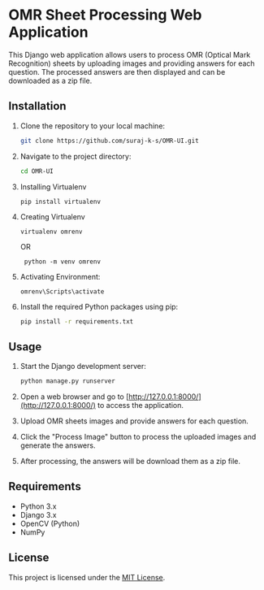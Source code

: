 # OMR Sheet Processing Web Application

This Django web application allows users to process OMR (Optical Mark Recognition) sheets by uploading images and providing answers for each question. The processed answers are then displayed and can be downloaded as a zip file.

## Installation

1. Clone the repository to your local machine:

    ```bash
    git clone https://github.com/suraj-k-s/OMR-UI.git
    ```

2. Navigate to the project directory:

    ```bash
    cd OMR-UI
    ```
    
3. Installing Virtualenv 
    
    ```
    pip install virtualenv
    ```
    
4. Creating Virtualenv
    ```
    virtualenv omrenv
    ```

    OR

   ```
    python -m venv omrenv
    ```
    
5. Activating Environment:
    ```
    omrenv\Scripts\activate
    ```

6. Install the required Python packages using pip:

    ```bash
    pip install -r requirements.txt
    ```

## Usage

1. Start the Django development server:

    ```bash
    python manage.py runserver
    ```

2. Open a web browser and go to [http://127.0.0.1:8000/](http://127.0.0.1:8000/) to access the application.

3. Upload OMR sheets images and provide answers for each question.

4. Click the "Process Image" button to process the uploaded images and generate the answers.

5. After processing, the answers will be download them as a zip file.


## Requirements

- Python 3.x
- Django 3.x
- OpenCV (Python)
- NumPy

## License

This project is licensed under the [MIT License](LICENSE).
